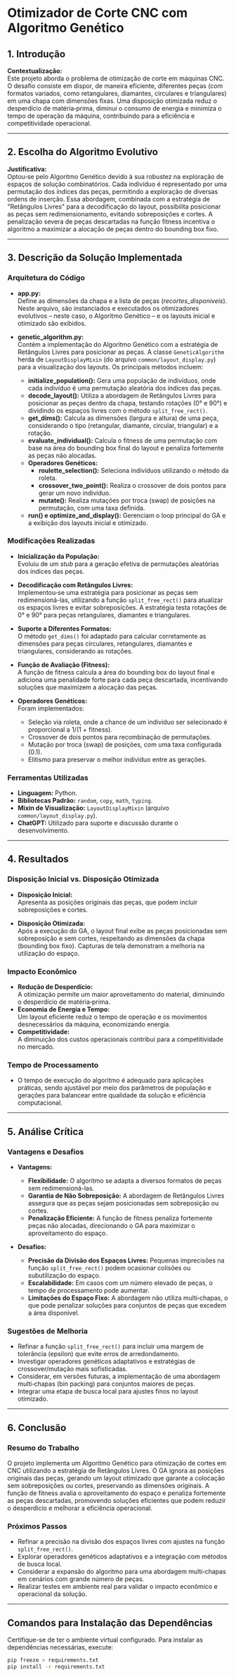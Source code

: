 # Otimizador de Corte CNC com Algoritmo Genético

## 1. Introdução

**Contextualização:**  
Este projeto aborda o problema de otimização de corte em máquinas CNC. O desafio consiste em dispor, de maneira eficiente, diferentes peças (com formatos variados, como retangulares, diamantes, circulares e triangulares) em uma chapa com dimensões fixas. Uma disposição otimizada reduz o desperdício de matéria‑prima, diminui o consumo de energia e minimiza o tempo de operação da máquina, contribuindo para a eficiência e competitividade operacional.

---

## 2. Escolha do Algoritmo Evolutivo

**Justificativa:**  
Optou‑se pelo Algoritmo Genético devido à sua robustez na exploração de espaços de solução combinatórios. Cada indivíduo é representado por uma permutação dos índices das peças, permitindo a exploração de diversas ordens de inserção. Essa abordagem, combinada com a estratégia de "Retângulos Livres" para a decodificação do layout, possibilita posicionar as peças sem redimensionamento, evitando sobreposições e cortes. A penalização severa de peças descartadas na função fitness incentiva o algoritmo a maximizar a alocação de peças dentro do bounding box fixo.

---

## 3. Descrição da Solução Implementada

### Arquitetura do Código

- **app.py:**  
  Define as dimensões da chapa e a lista de peças (_recortes_disponiveis_). Neste arquivo, são instanciados e executados os otimizadores evolutivos – neste caso, o Algoritmo Genético – e os layouts inicial e otimizado são exibidos.

- **genetic_algorithm.py:**  
  Contém a implementação do Algoritmo Genético com a estratégia de Retângulos Livres para posicionar as peças. A classe `GeneticAlgorithm` herda de `LayoutDisplayMixin` (do arquivo `common/layout_display.py`) para a visualização dos layouts. Os principais métodos incluem:
  - **initialize_population():** Gera uma população de indivíduos, onde cada indivíduo é uma permutação aleatória dos índices das peças.
  - **decode_layout():** Utiliza a abordagem de Retângulos Livres para posicionar as peças dentro da chapa, testando rotações (0° e 90°) e dividindo os espaços livres com o método `split_free_rect()`.
  - **get_dims():** Calcula as dimensões (largura e altura) de uma peça, considerando o tipo (retangular, diamante, circular, triangular) e a rotação.
  - **evaluate_individual():** Calcula o fitness de uma permutação com base na área do bounding box final do layout e penaliza fortemente as peças não alocadas.
  - **Operadores Genéticos:**  
    - **roulette_selection():** Seleciona indivíduos utilizando o método da roleta.  
    - **crossover_two_point():** Realiza o crossover de dois pontos para gerar um novo indivíduo.  
    - **mutate():** Realiza mutações por troca (swap) de posições na permutação, com uma taxa definida.
  - **run() e optimize_and_display():** Gerenciam o loop principal do GA e a exibição dos layouts inicial e otimizado.

### Modificações Realizadas

- **Inicialização da População:**  
  Evoluiu de um _stub_ para a geração efetiva de permutações aleatórias dos índices das peças.

- **Decodificação com Retângulos Livres:**  
  Implementou‑se uma estratégia para posicionar as peças sem redimensioná-las, utilizando a função `split_free_rect()` para atualizar os espaços livres e evitar sobreposições. A estratégia testa rotações de 0° e 90° para peças retangulares, diamantes e triangulares.

- **Suporte a Diferentes Formatos:**  
  O método `get_dims()` foi adaptado para calcular corretamente as dimensões para peças circulares, retangulares, diamantes e triangulares, considerando as rotações.

- **Função de Avaliação (Fitness):**  
  A função de fitness calcula a área do bounding box do layout final e adiciona uma penalidade forte para cada peça descartada, incentivando soluções que maximizem a alocação das peças.

- **Operadores Genéticos:**  
  Foram implementados:
  - Seleção via roleta, onde a chance de um indivíduo ser selecionado é proporcional a 1/(1 + fitness).
  - Crossover de dois pontos para recombinação de permutações.
  - Mutação por troca (swap) de posições, com uma taxa configurada (0.1).
  - Elitismo para preservar o melhor indivíduo entre as gerações.

### Ferramentas Utilizadas

- **Linguagem:** Python.
- **Bibliotecas Padrão:** `random`, `copy`, `math`, `typing`.
- **Mixin de Visualização:** `LayoutDisplayMixin` (arquivo `common/layout_display.py`).
- **ChatGPT:** Utilizado para suporte e discussão durante o desenvolvimento.

---

## 4. Resultados

### Disposição Inicial vs. Disposição Otimizada

- **Disposição Inicial:**  
  Apresenta as posições originais das peças, que podem incluir sobreposições e cortes.
  
- **Disposição Otimizada:**  
  Após a execução do GA, o layout final exibe as peças posicionadas sem sobreposição e sem cortes, respeitando as dimensões da chapa (bounding box fixo). Capturas de tela demonstram a melhoria na utilização do espaço.

### Impacto Econômico

- **Redução de Desperdício:**  
  A otimização permite um maior aproveitamento do material, diminuindo o desperdício de matéria‑prima.
- **Economia de Energia e Tempo:**  
  Um layout eficiente reduz o tempo de operação e os movimentos desnecessários da máquina, economizando energia.
- **Competitividade:**  
  A diminuição dos custos operacionais contribui para a competitividade no mercado.

### Tempo de Processamento

- O tempo de execução do algoritmo é adequado para aplicações práticas, sendo ajustável por meio dos parâmetros de população e gerações para balancear entre qualidade da solução e eficiência computacional.

---

## 5. Análise Crítica

### Vantagens e Desafios

- **Vantagens:**  
  - **Flexibilidade:** O algoritmo se adapta a diversos formatos de peças sem redimensioná-las.  
  - **Garantia de Não Sobreposição:** A abordagem de Retângulos Livres assegura que as peças sejam posicionadas sem sobreposição ou cortes.  
  - **Penalização Eficiente:** A função de fitness penaliza fortemente peças não alocadas, direcionando o GA para maximizar o aproveitamento do espaço.
  
- **Desafios:**  
  - **Precisão da Divisão dos Espaços Livres:** Pequenas imprecisões na função `split_free_rect()` podem ocasionar colisões ou subutilização do espaço.  
  - **Escalabilidade:** Em casos com um número elevado de peças, o tempo de processamento pode aumentar.  
  - **Limitações do Espaço Fixo:** A abordagem não utiliza multi‑chapas, o que pode penalizar soluções para conjuntos de peças que excedem a área disponível.

### Sugestões de Melhoria

- Refinar a função `split_free_rect()` para incluir uma margem de tolerância (epsilon) que evite erros de arredondamento.  
- Investigar operadores genéticos adaptativos e estratégias de crossover/mutação mais sofisticadas.  
- Considerar, em versões futuras, a implementação de uma abordagem multi‑chapas (bin packing) para conjuntos maiores de peças.  
- Integrar uma etapa de busca local para ajustes finos no layout otimizado.

---

## 6. Conclusão

### Resumo do Trabalho

O projeto implementa um Algoritmo Genético para otimização de cortes em CNC utilizando a estratégia de Retângulos Livres. O GA ignora as posições originais das peças, gerando um layout otimizado que garante a colocação sem sobreposições ou cortes, preservando as dimensões originais. A função de fitness avalia o aproveitamento do espaço e penaliza fortemente as peças descartadas, promovendo soluções eficientes que podem reduzir o desperdício e melhorar a eficiência operacional.

### Próximos Passos

- Refinar a precisão na divisão dos espaços livres com ajustes na função `split_free_rect()`.
- Explorar operadores genéticos adaptativos e a integração com métodos de busca local.
- Considerar a expansão do algoritmo para uma abordagem multi‑chapas em cenários com grande número de peças.
- Realizar testes em ambiente real para validar o impacto econômico e operacional da solução.

---

## Comandos para Instalação das Dependências

Certifique-se de ter o ambiente virtual configurado. Para instalar as dependências necessárias, execute:

```bash
pip freeze > requirements.txt
pip install -r requirements.txt
